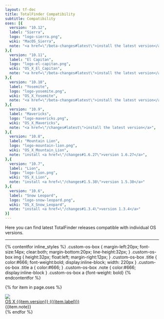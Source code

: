 ```yaml
---
layout: tf-doc
title: TotalFinder Compatibility
subtitle: Compatibility
oses: [{
  version: "10.12",
  label: "Sierra",
  logo: "logo-sierra.png",
  wiki: "MacOS_Sierra",
  note: "<a href=\"/beta-changes#latest\">install the latest version</a>, but <a href=\"/system-integrity-protection\" class=\"red\">needs a system tweak</a>",
},{
  version: "10.11",
  label: "El Capitan",
  logo: "logo-el-capitan.png",
  wiki: "OS_X_El_Capitan",
  note: "<a href=\"/beta-changes#latest\">install the latest version</a>, but <a href=\"/system-integrity-protection\" class=\"red\">needs a system tweak</a>",
},{
  version: "10.10",
  label: "Yosemite",
  logo: "logo-yosemite.png",
  wiki: "OS_X_Yosemite",
  note: "<a href=\"/beta-changes#latest\">install the latest version</a>",
},{
  version: "10.9",
  label: "Mavericks",
  logo: "logo-mavericks.png",
  wiki: "OS_X_Mavericks",
  note: "<a href=\"/changes#latest\">install the latest version</a>",
},{
  version: "10.8",
  label: "Mountain Lion",
  logo: "logo-mountain-lion.png",
  wiki: "OS_X_Mountain_Lion",
  note: "install <a href=\"/changes#1.6.27\">version 1.6.27</a>",
},{
  version: "10.7",
  label: "Lion",
  logo: "logo-lion.png",
  wiki: "OS_X_Lion",
  note: "install <a href=\"/changes#1.5.38\">version 1.5.38</a>"
},{
  version: "10.6",
  label: "Snow Leopard",
  logo: "logo-snow-leopard.png",
  wiki: "OS_X_Snow_Leopard",
  note: "install <a href=\"/changes#1.3.4\">version 1.3.4</a>"
}]
---
```


Here you can find latest TotalFinder releases compatible with individual OS versions.

---

{% contentfor inline_styles %}
.custom-os-box { margin-left:20px; font-size:14px; clear:both; margin-bottom:20px; line-height:32px; }
.custom-os-box img { height:32px; float:left; margin-right:12px; }
.custom-os-box .title { color:#666; font-weight:bold; display:inline-block; width: 220px }
.custom-os-box .title a { color:#666; }
.custom-os-box .note { color:#666; display:inline-block }
.custom-os-box a {font-weight: bold}
{% endcontentfor %}

{% for item in page.oses %}
<div class="custom-os-box">
  <img src="shared/img/os/{{item.logo}}">
  <div class="title"><a href="http://en.wikipedia.org/wiki/{{item.wiki}}">OS X {{item.version}} ({{item.label}})</a></div><div class="note"> {{item.note}}</div>
</div>
{% endfor %}
